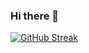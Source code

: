 ### Hi there 👋
[![GitHub Streak](https://github-readme-streak-stats.herokuapp.com?user=jahidkhan12xx&theme=github-dark-blue&hide_border=true)](https://git.io/streak-stats)

<!--
**jahidkhan12xx/jahidkhan12xx** is a ✨ _special_ ✨ repository because its `README.md` (this file) appears on your GitHub profile.

Here are some ideas to get you started:

- 🔭 I’m currently working on ...
- 🌱 I’m currently learning ...
- 👯 I’m looking to collaborate on ...
- 🤔 I’m looking for help with ...
- 💬 Ask me about ...
- 📫 How to reach me: ...
- 😄 Pronouns: ...
- ⚡ Fun fact: ...
-->
